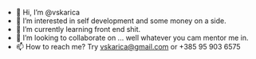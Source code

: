 - 👋 Hi, I’m @vskarica
- 👀 I’m interested in self development and some money on a side.
- 🌱 I’m currently learning front end shit. 
- 💞️ I’m looking to collaborate on ... well whatever you cam mentor me in.
- 📫 How to reach me? Try vskarica@gmail.com or +385 95 903 6575

<!---
vskarica/vskarica is a ✨ special ✨ repository because its `README.md` (this file) appears on your GitHub profile.
You can click the Preview link to take a look at your changes.
--->
